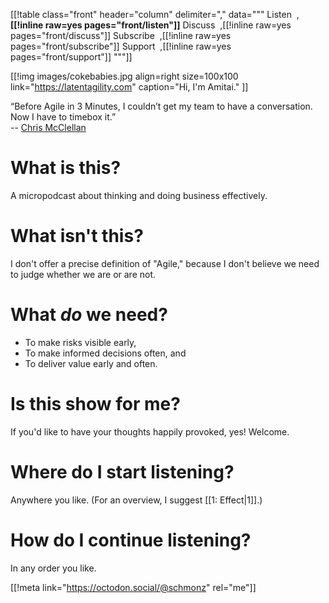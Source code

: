 [[!table class="front" header="column" delimiter="," data="""
Listen&nbsp;&nbsp;,<strong>[[!inline raw=yes pages="front/listen"]]</strong>
Discuss&nbsp;&nbsp;,[[!inline raw=yes pages="front/discuss"]]
Subscribe&nbsp;&nbsp;,[[!inline raw=yes pages="front/subscribe"]]
Support&nbsp;&nbsp;,[[!inline raw=yes pages="front/support"]]
"""]]

[[!img
images/cokebabies.jpg
align=right
size=100x100
link="https://latentagility.com"
caption="Hi, I'm Amitai."
]]

“Before Agile in 3 Minutes, I couldn’t get my team to have a conversation.
Now I have to timebox it.”  
-- [Chris McClellan](https://twitter.com/schmonz/status/1425197906164862977)

# What is this?

A micropodcast about thinking and doing business effectively.


# What isn't this?

I don't offer a precise definition of "Agile," because I don't
believe we need to judge whether we are or are not.


# What _do_ we need?

- To make risks visible early,
- To make informed decisions often, and
- To deliver value early and often.


# Is this show for me?

If you'd like to have your thoughts happily provoked, yes! Welcome.


# Where do I start listening?

Anywhere you like.
(For an overview, I suggest
[[1: Effect|1]].)


# How do I continue listening?

In any order you like.


[[!meta link="https://octodon.social/@schmonz" rel="me"]]
